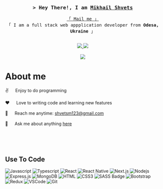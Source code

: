 <!-- Intro  -->
<h3 align="center">
        <samp>&gt; Hey There!, I am
                <b><a target="_blank" href="https://shvetsm123.github.io/portfolio/Shvets%20Mikhail%20CV%20-%20FullStack%20Web%20Dev.pdf">Mikhail Shvets</a></b>
        </samp>
</h3>


<p align="center"> 
  <samp>
    <a href="mailto:shvetsm123@gmail.com">「 Mail me 」</a>
    <br>
    「 I am a full stack web appplication developer from <b>Odesa, Ukraine</b> 」
    <br>
    <br>
  </samp>
</p>

<p align="center">
 <a href="https://shvetsm123.github.io/portfolio/" target="blank">
  <img src="https://img.shields.io/badge/Website-DC143C?style=for-the-badge&logo=medium&logoColor=white" />
 </a>
 <a href="https://linkedin.com/in/shvetsm123" target="_blank">
  <img src="https://img.shields.io/badge/LinkedIn-0077B5?style=for-the-badge&logo=linkedin&logoColor=white"/>
 </a>
 <br />
 <br />
 <a href="https://www.codewars.com/users/shvetsm123" target="_blank">
  <img src="https://www.codewars.com/users/shvetsm123/badges/small" />
 </a>

  
<br />

<!-- About Section -->
 # About me
 
<p>
  
 ✌️ &emsp; Enjoy to do programming <br/><br/>
 ❤️ &emsp; Love to writing code and learning new features<br/><br/>
 📧 &emsp; Reach me anytime: shvetsm123@gmail.com<br/><br/>
 💬 &emsp; Ask me about anything [here](https://t.me/shvetsm123)

</p>

<br/>
<br/>
<br/>

## Use To Code

![Javascript](https://img.shields.io/badge/Javascript-F0DB4F?style=for-the-badge&labelColor=black&logo=javascript&logoColor=F0DB4F)
![Typescript](https://img.shields.io/badge/Typescript-007acc?style=for-the-badge&labelColor=black&logo=typescript&logoColor=007acc)
![React](https://img.shields.io/badge/-React-61DBFB?style=for-the-badge&labelColor=black&logo=react&logoColor=61DBFB)
![React Native](https://img.shields.io/badge/React_Native-20232A?style=for-the-badge&logo=react&logoColor=61DAFB)
![Next.js](https://img.shields.io/badge/next.js-000000?style=for-the-badge&logo=nextdotjs&logoColor=white)
![Nodejs](https://img.shields.io/badge/Nodejs-3C873A?style=for-the-badge&labelColor=black&logo=node.js&logoColor=3C873A)
![Express.js](https://img.shields.io/badge/Express.js-000000?style=for-the-badge&logo=express&logoColor=white)
![MongoDB](https://img.shields.io/badge/MongoDB-4EA94B?style=for-the-badge&logo=mongodb&logoColor=white)
![HTML](https://img.shields.io/badge/HTML5-E34F26?style=for-the-badge&logo=html5&logoColor=white)
![CSS3](https://img.shields.io/badge/CSS3-1572B6?style=for-the-badge&logo=css3&logoColor=white)
![SASS Badge](https://img.shields.io/badge/Sass-CC6699?style=for-the-badge&logo=sass&logoColor=white)
![Bootstrap](https://img.shields.io/badge/Bootstrap-563D7C?style=for-the-badge&logo=bootstrap&logoColor=white)
![Redux](https://img.shields.io/badge/Redux-593D88?style=for-the-badge&logo=redux&logoColor=white)
![VSCode](https://img.shields.io/badge/Visual_Studio-0078d7?style=for-the-badge&logo=visual%20studio&logoColor=white)
![Git](https://img.shields.io/badge/Git-F05032?style=for-the-badge&logo=git&logoColor=white)

<br/>


